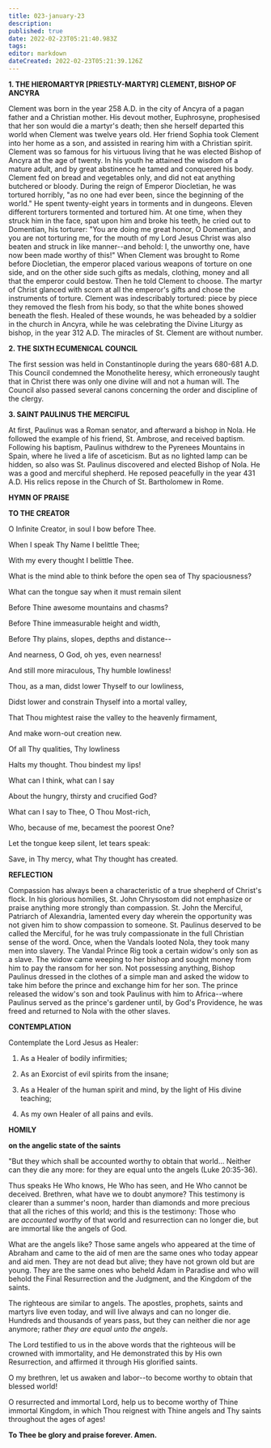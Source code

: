 ```yaml
---
title: 023-january-23
description: 
published: true
date: 2022-02-23T05:21:40.983Z
tags: 
editor: markdown
dateCreated: 2022-02-23T05:21:39.126Z
---
```



**1. THE HIEROMARTYR [PRIESTLY-MARTYR] CLEMENT, BISHOP OF ANCYRA**

Clement was born in the year 258 A.D. in the city of Ancyra of a pagan father and a Christian mother. His devout mother, Euphrosyne, prophesised that her son would die a martyr's death; then she herself departed this world when Clement was twelve years old. Her friend Sophia took Clement into her home as a son, and assisted in rearing him with a Christian spirit. Clement was so famous for his virtuous living that he was elected Bishop of Ancyra at the age of twenty. In his youth he attained the wisdom of a mature adult, and by great abstinence he tamed and conquered his body. Clement fed on bread and vegetables only, and did not eat anything butchered or bloody. During the reign of Emperor Diocletian, he was tortured horribly, "as no one had ever been, since the beginning of the world." He spent twenty-eight years in torments and in dungeons. Eleven different torturers tormented and tortured him. At one time, when they struck him in the face, spat upon him and broke his teeth, he cried out to Domentian, his torturer: "You are doing me great honor, O Domentian, and you are not torturing me, for the mouth of my Lord Jesus Christ was also beaten and struck in like manner--and behold: I, the unworthy one, have now been made worthy of this!" When Clement was brought to Rome before Diocletian, the emperor placed various weapons of torture on one side, and on the other side such gifts as medals, clothing, money and all that the emperor could bestow. Then he told Clement to choose. The martyr of Christ glanced with scorn at all the emperor's gifts and chose the instruments of torture. Clement was indescribably tortured: piece by piece they removed the flesh from his body, so that the white bones showed beneath the flesh. Healed of these wounds, he was beheaded by a soldier in the church in Ancyra, while he was celebrating the Divine Liturgy as bishop, in the year 312 A.D. The miracles of St. Clement are without number.

**2. THE SIXTH ECUMENICAL COUNCIL**

The first session was held in Constantinople during the years 680-681 A.D. This Council condemned the Monothelite heresy, which erroneously taught that in Christ there was only one divine will and not a human will. The Council also passed several canons concerning the order and discipline of the clergy.

**3. SAINT PAULINUS THE MERCIFUL**

At first, Paulinus was a Roman senator, and afterward a bishop in Nola. He followed the example of his friend, St. Ambrose, and received baptism. Following his baptism, Paulinus withdrew to the Pyrenees Mountains in Spain, where he lived a life of asceticism. But as no lighted lamp can be hidden, so also was St. Paulinus discovered and elected Bishop of Nola. He was a good and merciful shepherd. He reposed peacefully in the year 431 A.D. His relics repose in the Church of St. Bartholomew in Rome.



**HYMN OF PRAISE**

**TO THE CREATOR**

O Infinite Creator, in soul I bow before Thee.

When I speak Thy Name I belittle Thee;

With my every thought I belittle Thee.

What is the mind able to think before the open sea of Thy spaciousness?

What can the tongue say when it must remain silent

Before Thine awesome mountains and chasms?

Before Thine immeasurable height and width,

Before Thy plains, slopes, depths and distance--

And nearness, O God, oh yes, even nearness!

And still more miraculous, Thy humble lowliness!

Thou, as a man, didst lower Thyself to our lowliness,

Didst lower and constrain Thyself into a mortal valley,

That Thou mightest raise the valley to the heavenly firmament,

And make worn-out creation new.

Of all Thy qualities, Thy lowliness

Halts my thought. Thou bindest my lips!

What can I think, what can I say

About the hungry, thirsty and crucified God?

What can I say to Thee, O Thou Most-rich,

Who, because of me, becamest the poorest One?

Let the tongue keep silent, let tears speak:

Save, in Thy mercy, what Thy thought has created.



**REFLECTION**

Compassion has always been a characteristic of a true shepherd of Christ's flock. In his glorious homilies, St. John Chrysostom did not emphasize or praise anything more strongly than compassion. St. John the Merciful, Patriarch of Alexandria, lamented every day wherein the opportunity was not given him to show compassion to someone. St. Paulinus deserved to be called the Merciful, for he was truly compassionate in the full Christian sense of the word. Once, when the Vandals looted Nola, they took many men into slavery. The Vandal Prince Rig took a certain widow's only son as a slave. The widow came weeping to her bishop and sought money from him to pay the ransom for her son. Not possessing anything, Bishop Paulinus dressed in the clothes of a simple man and asked the widow to take him before the prince and exchange him for her son. The prince released the widow's son and took Paulinus with him to Africa--where Paulinus served as the prince's gardener until, by God's Providence, he was freed and returned to Nola with the other slaves.


**CONTEMPLATION**

Contemplate the Lord Jesus as Healer:

1.  As a Healer of bodily infirmities;

1.  As an Exorcist of evil spirits from the insane;

1.  As a Healer of the human spirit and mind, by the light of His divine teaching;

1.  As my own Healer of all pains and evils.

**HOMILY**

**on the angelic state of the saints**

"But they which shall be accounted worthy to obtain that world... Neither can they die any more: for they are equal unto the angels (Luke 20:35-36).

Thus speaks He Who knows, He Who has seen, and He Who cannot be deceived. Brethren, what have we to doubt anymore? This testimony is clearer than a summer's noon, harder than diamonds and more precious that all the riches of this world; and this is the testimony: Those who are *accounted worthy* of that world and resurrection can no longer die, but are immortal like the angels of God.

What are the angels like? Those same angels who appeared at the time of Abraham and came to the aid of men are the same ones who today appear and aid men. They are not dead but alive; they have not grown old but are young. They are the same ones who beheld Adam in Paradise and who will behold the Final Resurrection and the Judgment, and the Kingdom of the saints.

The righteous are similar to angels. The apostles, prophets, saints and martyrs live even today, and will live always and can no longer die. Hundreds and thousands of years pass, but they can neither die nor age anymore; rather *they are equal unto the angels*.

The Lord testified to us in the above words that the righteous will be crowned with immortality, and He demonstrated this by His own Resurrection, and affirmed it through His glorified saints.

O my brethren, let us awaken and labor--to become worthy to obtain that blessed world!

O resurrected and immortal Lord, help us to become worthy of Thine immortal Kingdom, in which Thou reignest with Thine angels and Thy saints throughout the ages of ages!

**To Thee be glory and praise forever. Amen.**
